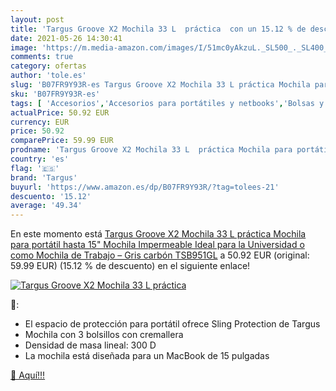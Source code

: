 ```yaml
---
layout: post
title: 'Targus Groove X2 Mochila 33 L  práctica  con un 15.12 % de descuento'
date: 2021-05-26 14:30:41
image: 'https://m.media-amazon.com/images/I/51mc0yAkzuL._SL500_._SL400_.jpg'
comments: true
category: ofertas
author: 'tole.es'
slug: 'B07FR9Y93R-es Targus Groove X2 Mochila 33 L práctica Mochila para...'
sku: 'B07FR9Y93R-es'
tags: [ 'Accesorios','Accesorios para portátiles y netbooks','Bolsas y fundas para portátiles y netbooks','Informática','Mochilas para portátiles y netbooks','mochila','targus', ]
actualPrice: 50.92 EUR
currency: EUR
price: 50.92
comparePrice: 59.99 EUR
prodname: 'Targus Groove X2 Mochila 33 L  práctica Mochila para portátil hasta 15"  Mochila Impermeable Ideal para la Universidad o como Mochila de Trabajo – Gris carbón  TSB951GL'
country: 'es'
flag: '🇪🇸'
brand: 'Targus'
buyurl: 'https://www.amazon.es/dp/B07FR9Y93R/?tag=tolees-21'
descuento: '15.12'
average: '49.34'
---
```


En este momento está [Targus Groove X2 Mochila 33 L  práctica Mochila para portátil hasta 15"  Mochila Impermeable Ideal para la Universidad o como Mochila de Trabajo – Gris carbón  TSB951GL](https://www.amazon.es/dp/B07FR9Y93R/?tag=tolees-21) a 50.92 EUR (original: 59.99 EUR) (15.12 %  de descuento) en el siguiente enlace!

[![Targus Groove X2 Mochila 33 L  práctica ](https://m.media-amazon.com/images/I/51mc0yAkzuL._SL500_._SL400_.jpg)](https://www.amazon.es/dp/B07FR9Y93R/?tag=tolees-21)

🔎:

- El espacio de protección para portátil ofrece Sling Protection de Targus
- Mochila con 3 bolsillos con cremallera
- Densidad de masa lineal: 300 D
- La mochila está diseñada para un MacBook de 15 pulgadas

[🛒 Aquí!!!](https://www.amazon.es/dp/B07FR9Y93R/?tag=tolees-21)
